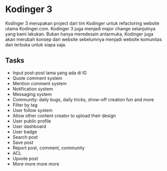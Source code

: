 # Kodinger 3
Kodinger 3 merupakan project dari tim Kodinger untuk refactoring website utama Kodinger.com. Kodinger 3 juga menjadi major change selanjutnya yang kami lakukan. Bukan hanya meredesain antarmuka, Kodinger juga akan merubah konsep dari website sebelumnya menjadi website komunitas dan terbuka untuk siapa saja.

## Tasks
- Input post-post lama yang ada di IG
- Quote comment system
- Mention comment system
- Notification system
- Messaging system
- Community: daily bugs, daily tricks, show-off creation fun and more
- Filter by tag
- User follow system
- Allow other content creator to upload their design
- User public profile
- User dashboard
- User badge
- Search post
- Save post
- Report post, comment, community
- ACL
- Upvote post
- More more more more